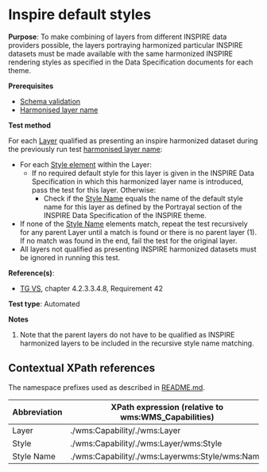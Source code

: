 # Inspire default styles

**Purpose**: To make combining of layers from different INSPIRE data providers possible, the layers portraying harmonized particular INSPIRE datasets must be made available with the same harmonized INSPIRE rendering styles
as specified in the Data Specification documents for each theme.

**Prerequisites**

* [Schema validation](./schema-validation)
* [Harmonised layer name](./harmonised-layer-name)

**Test method**

For each [Layer](#layer) qualified as presenting an inspire harmonized dataset during the previously run 
test [harmonised layer name](./harmonised-layer-name):
* For each [Style element](#style) within the Layer:
  * If no required default style for this layer is given in the INSPIRE Data Specification in which this harmonized layer name is introduced, pass the test for this layer. Otherwise:
    * Check if the [Style Name](#style-name) equals the name of the default style name for this layer as defined by the Portrayal section of the INSPIRE Data Specification of the INSPIRE theme.
* If none of the [Style Name](#style-name) elements match, repeat the test recursively for any parent Layer until a match is found or there is no parent layer (1). If no match was found in the end, fail the test for the original layer.
* All layers not qualified as presenting INSPIRE harmonized datasets must be ignored in running this test.

**Reference(s)**:

* [TG VS](./README#ref_TG_VS), chapter 4.2.3.3.4.8, Requirement 42

**Test type**: Automated

**Notes**

1. Note that the parent layers do not have to be qualified as INSPIRE harmonized layers to be included in the recursive style name matching.

## Contextual XPath references

The namespace prefixes used as described in [README.md](./README#namespaces).

Abbreviation                                               |  XPath expression (relative to wms:WMS_Capabilities)
---------------------------------------------------------- | -------------------------------------------------------------------------
Layer <a name="layer"></a> | ./wms:Capability/\./wms:Layer
Style <a name="style"></a> | ./wms:Capability/\./wms:Layer/wms:Style
Style Name <a name="style-name"></a> | ./wms:Capability/\./wms:Layerwms:Style/wms:Name

